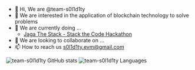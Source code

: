 - 👋 Hi, We are @team-s0l1d1ty
- 👀 We are interested in the application of blockchain technology to solve problems 
- 🌱 We are currently doing ...
   - [Jaga The Stack - Stack the Code Hackathon](https://jts.tech.gov.sg/2022/stack-the-codes) 
- 💞️ We are looking to collaborate on ...
- 📫 How to reach us s0l1d1ty.evm@gmail.com

![team-s0l1d1ty GitHub stats](https://github-readme-stats.vercel.app/api?username=team-s0l1d1ty&count_private=true)
![team-s0l1d1ty Languages](https://github-readme-stats.vercel.app/api/top-langs/?username=team-s0l1d1ty&layout=compact&theme=buefy&hide_border=true)
<!---
![team-s0l1d1ty Languages](https://github-readme-stats.vercel.app/api/top-langs/?username=team-s0l1d1ty&layout=compact&theme=buefy&hide_border=true)
--->

<!---
team-s0l1d1ty/team-s0l1d1ty is a ✨ special ✨ repository because its `README.md` (this file) appears on your GitHub profile.
You can click the Preview link to take a look at your changes.
--->
